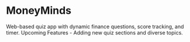 ﻿# MoneyMinds
Web-based quiz app with dynamic finance questions, score tracking, and timer.
Upcoming Features - Adding new quiz sections and diverse topics.
